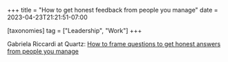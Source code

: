 +++
title = "How to get honest feedback from people you manage"
date = 2023-04-23T21:21:51-07:00

[taxonomies]
tag = ["Leadership", "Work"]
+++

Gabriela Riccardi at Quartz: [How to frame questions to get honest answers from people you manage](https://qz.com/how-to-frame-questions-to-get-honest-answers-from-peopl-1850320857)

<!-- more -->
